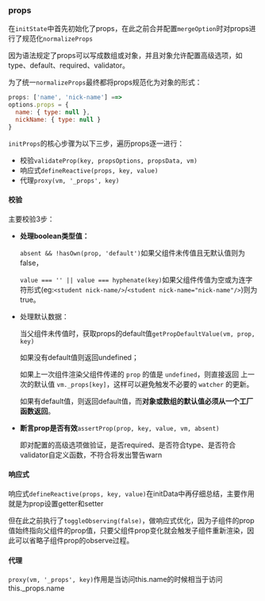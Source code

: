 ### props

​		在`initState`中首先初始化了props，在此之前合并配置`mergeOption`时对props进行了规范化`normalizeProps`

​		因为语法规定了props可以写成数组或对象，并且对象允许配置高级选项，如type、default、required、validator。

​		为了统一`normalizeProps`最终都将props规范化为对象的形式：

```js
props: ['name', 'nick-name'] ==>
options.props = {
  name: { type: null },
  nickName: { type: null }
}
```

`initProps`的核心步骤为以下三步，遍历props逐一进行：

* 校验`validateProp(key, propsOptions, propsData, vm)`
* 响应式`defineReactive(props, key, value)`
* 代理`proxy(vm, '_props', key)`

#### 校验

主要校验3步：

* **处理boolean类型值：**

  `absent && !hasOwn(prop, 'default')`如果父组件未传值且无默认值则为false，

  `value === '' || value === hyphenate(key)`如果父组件传值为空或为连字符形式(eg:`<student nick-name/>`/`<student nick-name="nick-name"/>`)则为true。

* 处理默认数据：

  当父组件未传值时，获取props的default值`getPropDefaultValue(vm, prop, key)`

  如果没有default值则返回undefined；

  如果上一次组件渲染父组件传递的 `prop` 的值是 `undefined`，则直接返回 上一次的默认值 `vm._props[key]`，这样可以避免触发不必要的 `watcher` 的更新。

  如果有default值，则返回default值，而**对象或数组的默认值必须从一个工厂函数返回**。

* **断言prop是否有效**`assertProp(prop, key, value, vm, absent)`

  即对配置的高级选项做验证，是否required、是否符合type、是否符合validator自定义函数，不符合将发出警告warn

#### 响应式

响应式`defineReactive(props, key, value)`在initData中再仔细总结，主要作用就是为prop设置getter和setter

但在此之前执行了`toggleObserving(false)`，做响应式优化，因为子组件的prop值始终指向父组件的prop值，只要父组件prop变化就会触发子组件重新渲染，因此可以省略子组件prop的observe过程。

#### 代理

`proxy(vm, '_props', key)`作用是当访问this.name的时候相当于访问this._props.name

